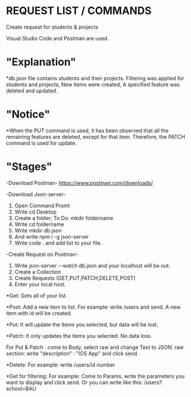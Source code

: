 # REQUEST LIST / COMMANDS

Create request for students &amp; projects

Visual Studio Code and Postman are used.

# "Explanation"

*db.json file contains students and their projects. 
Filtering was applied for students and projects,
New items were created, 
A specified feature was deleted and updated.

# "Notice"

*When the PUT command is used, it has been observed that all the remaining features are deleted, except for that item. 
Therefore, the PATCH command is used for update.

# "Stages"

-Download Postman-
https://www.postman.com/downloads/

-Download Json-server-
1. Open Command Promt
2. Write cd Desktop
3. Create a folder; To Do: mkdir foldername
4. Write cd foldername
5. Write mkdir db.json
6. And write npm i -g json-server
7. Write code . and add list to your file.

-Create Request on Postman-
 1. Write json-server --watch db.json and your localhost will be out.
 2. Create a Collection
 3. Create Requests (GET,PUT,PATCH,DELETE,POST)
 4. Enter your local host. 
 
 *Get: Gets all of your list.
 
 *Post: Add a new item to list. For example: write /users and send. A new item with id will be created.
 
 *Put: It will update the items you selected, but data will be lost. 
 
 *Patch: It only updates the items you selected. No data loss.
 
 For Put & Patch : come to Body, select raw and change Text to JSON. 
 raw section: write "description" : "IOS App" and click send.
 
 *Delete: For example: write /users/id number
 
 *Get for filtering: For example: Come to Params, write the parameters you want to display and click send. 
 Or you can write like this: /users?school=BAU
